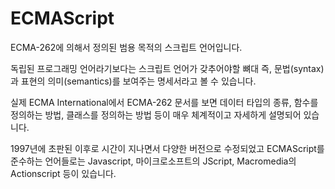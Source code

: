 # ECMAScript

ECMA-262에 의해서 정의된 범용 목적의 스크립트 언어입니다.

독립된 프로그래밍 언어라기보다는 스크립트 언어가 갖추어야할 뼈대 즉, 문법(syntax)과 표현의 의미(semantics)를 보여주는 명세서라고 볼 수 있습니다.

실제 ECMA International에서 ECMA-262 문서를 보면 데이터 타입의 종류, 함수를 정의하는 방법, 클래스를 정의하는 방법 등이 매우 체계적이고 자세하게 설명되어 있습니다.

1997년에 초판된 이후로 시간이 지나면서 다양한 버전으로 수정되었고 ECMAScript를 준수하는 언어들로는 Javascript, 마이크로소프트의 JScript, Macromedia의 Actionscript 등이 있습니다.
